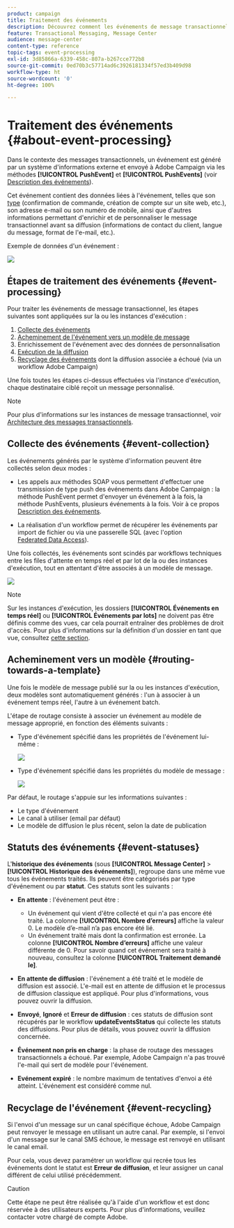 ```yaml
---
product: campaign
title: Traitement des événements
description: Découvrez comment les événements de message transactionnel sont traités dans Adobe Campaign Classic.
feature: Transactional Messaging, Message Center
audience: message-center
content-type: reference
topic-tags: event-processing
exl-id: 3d85866a-6339-458c-807a-b267cce772b8
source-git-commit: 0ed70b3c57714ad6c3926181334f57ed3b409d98
workflow-type: ht
source-wordcount: '0'
ht-degree: 100%

---
```


# Traitement des événements {#about-event-processing}



Dans le contexte des messages transactionnels, un événement est généré par un système d&#39;informations externe et envoyé à Adobe Campaign via les méthodes **[!UICONTROL PushEvent]** et **[!UICONTROL PushEvents]** (voir [Description des événements](../../message-center/using/event-description.md)).

Cet événement contient des données liées à l&#39;événement, telles que son [type](../../message-center/using/creating-event-types.md) (confirmation de commande, création de compte sur un site web, etc.), son adresse e-mail ou son numéro de mobile, ainsi que d&#39;autres informations permettant d&#39;enrichir et de personnaliser le message transactionnel avant sa diffusion (informations de contact du client, langue du message, format de l&#39;e-mail, etc.).

Exemple de données d&#39;un événement :

![](assets/messagecenter_events_request_001.png)

## Étapes de traitement des événements {#event-processing}

Pour traiter les événements de message transactionnel, les étapes suivantes sont appliquées sur la ou les instances d&#39;exécution :

1. [Collecte des événements](#event-collection)
1. [Acheminement de l&#39;événement vers un modèle de message](#routing-towards-a-template)
1. Enrichissement de l&#39;événement avec des données de personnalisation
1. [Exécution de la diffusion](../../message-center/using/delivery-execution.md)
1. [Recyclage des événements](#event-recycling) dont la diffusion associée a échoué (via un workflow Adobe Campaign)

Une fois toutes les étapes ci-dessus effectuées via l&#39;instance d&#39;exécution, chaque destinataire ciblé reçoit un message personnalisé.

>[!NOTE]
>
>Pour plus d&#39;informations sur les instances de message transactionnel, voir [Architecture des messages transactionnels](../../message-center/using/transactional-messaging-architecture.md).


## Collecte des événements {#event-collection}

Les événements générés par le système d&#39;information peuvent être collectés selon deux modes :

* Les appels aux méthodes SOAP vous permettent d&#39;effectuer une transmission de type push des événements dans Adobe Campaign : la méthode PushEvent permet d&#39;envoyer un événement à la fois, la méthode PushEvents, plusieurs événements à la fois. Voir à ce propos [Description des événements](../../message-center/using/event-description.md).

* La réalisation d&#39;un workflow permet de récupérer les événements par import de fichier ou via une passerelle SQL (avec l&#39;option [Federated Data Access](../../installation/using/about-fda.md)).

Une fois collectés, les événements sont scindés par workflows techniques entre les files d&#39;attente en temps réel et par lot de la ou des instances d&#39;exécution, tout en attentant d&#39;être associés à un modèle de message.

![](assets/messagecenter_events_queues_001.png)

>[!NOTE]
>
>Sur les instances d&#39;exécution, les dossiers **[!UICONTROL Événements en temps réel]** ou **[!UICONTROL Événements par lots]** ne doivent pas être définis comme des vues, car cela pourrait entraîner des problèmes de droit d&#39;accès. Pour plus d&#39;informations sur la définition d&#39;un dossier en tant que vue, consultez [cette section](../../platform/using/access-management-folders.md).

## Acheminement vers un modèle {#routing-towards-a-template}

Une fois le modèle de message publié sur la ou les instances d&#39;exécution, deux modèles sont automatiquement générés : l&#39;un à associer à un événement temps réel, l&#39;autre à un événement batch.

L&#39;étape de routage consiste à associer un événement au modèle de message approprié, en fonction des éléments suivants :

* Type d&#39;événement spécifié dans les propriétés de l&#39;événement lui-même :

  ![](assets/messagecenter_event_type_001.png)

* Type d&#39;événement spécifié dans les propriétés du modèle de message :

  ![](assets/messagecenter_event_type_002.png)

Par défaut, le routage s&#39;appuie sur les informations suivantes :

* Le type d&#39;événement
* Le canal à utiliser (email par défaut)
* Le modèle de diffusion le plus récent, selon la date de publication

## Statuts des événements {#event-statuses}

L&#39;**historique des événements** (sous **[!UICONTROL Message Center]** > **[!UICONTROL Historique des événements]**), regroupe dans une même vue tous les événements traités. Ils peuvent être catégorisés par type d&#39;événement ou par **statut**. Ces statuts sont les suivants :

* **En attente** : l&#39;événement peut être :

   * Un événement qui vient d&#39;être collecté et qui n&#39;a pas encore été traité. La colonne **[!UICONTROL Nombre d’erreurs]** affiche la valeur 0. Le modèle d’e-mail n’a pas encore été lié.
   * Un événement traité mais dont la confirmation est erronée. La colonne **[!UICONTROL Nombre d’erreurs]** affiche une valeur différente de 0. Pour savoir quand cet événement sera traité à nouveau, consultez la colonne **[!UICONTROL Traitement demandé le]**.

* **En attente de diffusion** : l&#39;événement a été traité et le modèle de diffusion est associé. L&#39;e-mail est en attente de diffusion et le processus de diffusion classique est appliqué. Pour plus d&#39;informations, vous pouvez ouvrir la diffusion.
* **Envoyé**, **Ignoré** et **Erreur de diffusion** : ces statuts de diffusion sont récupérés par le workflow **updateEventsStatus** qui collecte les statuts des diffusions. Pour plus de détails, vous pouvez ouvrir la diffusion concernée.
* **Événement non pris en charge** : la phase de routage des messages transactionnels a échoué. Par exemple, Adobe Campaign n&#39;a pas trouvé l&#39;e-mail qui sert de modèle pour l&#39;événement.
* **Evénement expiré** : le nombre maximum de tentatives d&#39;envoi a été atteint. L&#39;événement est considéré comme nul.

## Recyclage de l&#39;événement {#event-recycling}

Si l&#39;envoi d&#39;un message sur un canal spécifique échoue, Adobe Campaign peut renvoyer le message en utilisant un autre canal. Par exemple, si l&#39;envoi d&#39;un message sur le canal SMS échoue, le message est renvoyé en utilisant le canal email.

Pour cela, vous devez paramétrer un workflow qui recrée tous les événements dont le statut est **Erreur de diffusion**, et leur assigner un canal différent de celui utilisé précédemment.

>[!CAUTION]
>
>Cette étape ne peut être réalisée qu&#39;à l&#39;aide d&#39;un workflow et est donc réservée à des utilisateurs experts. Pour plus d&#39;informations, veuillez contacter votre chargé de compte Adobe.